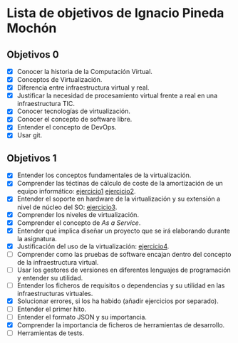 Lista de objetivos de Ignacio Pineda Mochón
============================


## Objetivos 0

- [x] Conocer la historia de la Computación Virtual.
- [x] Conceptos de Virtualización.
- [x] Diferencia entre infraestructura virtual y real.
- [x] Justificar la necesidad de procesamiento virtual frente a real en una infraestructura TIC.
- [x] Conocer tecnologías de virtualización.
- [x] Conocer el concepto de software libre.
- [x] Entender el concepto de DevOps.
- [x] Usar git.

## Objetivos 1

- [x] Entender los conceptos fundamentales de la virtualización.
- [x] Comprender las téctinas de cálculo de coste de la amortización de un equipo informático: [ejercicio1](https://github.com/nachop97m/EjerciciosIV-1920/blob/master/ejer1.md) [ejercicio2](https://github.com/nachop97m/EjerciciosIV-1920/blob/master/ejer2.md).
- [x] Entender el soporte en hardware de la virtualización y su extensión a nivel de núcleo del SO: [ejercicio3](https://github.com/nachop97m/EjerciciosIV-1920/blob/master/ejer3.md).
- [x] Comprender los niveles de virtualización.
- [x] Comprender el concepto de *As a Service*.
- [x] Entender qué implica diseñar un proyecto que se irá elaborando durante la asignatura.
- [x] Justificación del uso de la virtualización:  [ejercicio4](https://github.com/nachop97m/EjerciciosIV-1920/blob/master/ejer3.md).
- [ ] Comprender como las pruebas de software encajan dentro del concepto de la infraestructura virtual.
- [ ] Usar los gestores de versiones en diferentes lenguajes de programación y entender su utilidad.
- [ ] Entender los ficheros de requisitos o dependencias y su utilidad en las infraestructuras virtuales.
- [x] Solucionar errores, si los ha habido (añadir ejercicios por separado).
- [ ] Entender el primer hito.
- [ ] Entender el formato JSON y su importancia.
- [x] Comprender la importancia de ficheros de herramientas de desarrollo.
- [ ] Herramientas de tests.

